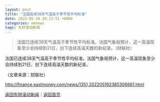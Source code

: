 ```yaml
---
layout: post
title: "法国连续38天气温高于季节性平均标准"
date: 2022-05-19 20:13:51 +0800
categories: emnews
tags: 东财滚动新闻
---
```

> 法国已连续38天气温高于季节性平均标准。法国气象局预计，这一高温现象至少会持续到21日，创下连续高温天数的新纪录。（财联社）

<p>法国已连续38天气温高于季节性平均标准。法国气象局预计，这一高温现象至少会持续到21日，创下连续高温天数的新纪录。</p><p class="em_media">（文章来源：财联社）</p>

<http://finance.eastmoney.com/news/1351,202205192385306661.html>

[返回东财滚动新闻](//finews.withounder.com/emnews/)｜[返回首页](//finews.withounder.com/)